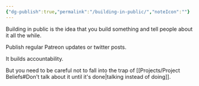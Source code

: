 ```yaml
---
{"dg-publish":true,"permalink":"/building-in-public/","noteIcon":""}
---
```



Building in public is the idea that you build something and tell people about it all the while. 

Publish regular Patreon updates or twitter posts. 

It builds accountability. 

But you need to be careful not to fall into the trap of [[Projects/Project Beliefs#Don't talk about it until it's done\|talking instead of doing]].